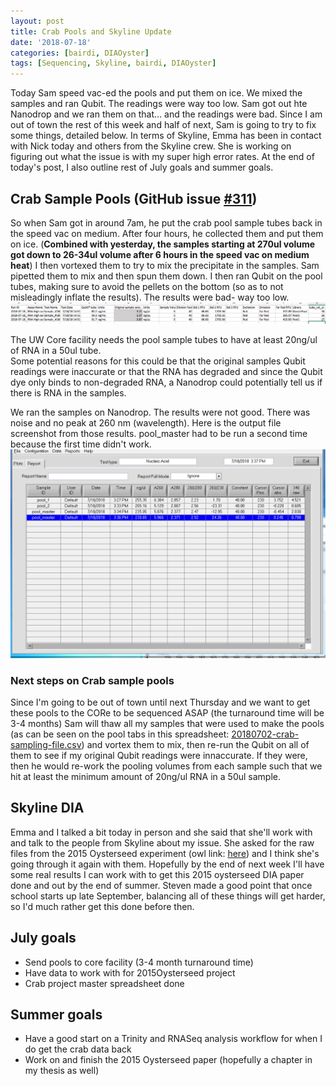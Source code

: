 ```yaml
---
layout: post
title: Crab Pools and Skyline Update
date: '2018-07-18'
categories: [bairdi, DIAOyster]
tags: [Sequencing, Skyline, bairdi, DIAOyster]
---
```

Today Sam speed vac-ed the pools and put them on ice. We mixed the samples and ran Qubit. The readings were way too low. Sam got out hte Nanodrop and we ran them on that... and the readings were bad. Since I am out of town the rest of this week and half of next, Sam is going to try to fix some things, detailed below. In terms of Skyline, Emma has been in contact with Nick today and others from the Skyline crew. She is working on figuring out what the issue is with my super high error rates. At the end of today's post, I also outline rest of July goals and summer goals. 

## Crab Sample Pools (GitHub issue [#311](https://github.com/RobertsLab/resources/issues/311))
So when Sam got in around 7am, he put the crab pool sample tubes back in the speed vac on medium. After four hours, he collected them and put them on ice. (**Combined with yesterday, the samples starting at 270ul volume got down to 26-34ul volume after 6 hours in the speed vac on medium heat**) I then vortexed them to try to mix the precipitate in the samples. Sam pipetted them to mix and then spun them down. I then ran Qubit on the pool tubes, making sure to avoid the pellets on the bottom (so as to not misleadingly inflate the results). The results were bad- way too low.       
![img](../notebook-images/20180718-qubit-pool-res.png)

The UW Core facility needs the pool sample tubes to have at least 20ng/ul of RNA in a 50ul tube.      
Some potential reasons for this could be that the original samples Qubit readings were inaccurate or that the RNA has degraded and since the Qubit dye only binds to non-degraded RNA, a Nanodrop could potentially tell us if there is RNA in the samples.

We ran the samples on Nanodrop. The results were not good. There was noise and no peak at 260 nm (wavelength). Here is the output file screenshot from those results. pool_master had to be run a second time because the first time didn't work.      
![img](../notebook-images/Nanodrop20180718.PNG)

### Next steps on Crab sample pools
Since I'm going to be out of town until next Thursday and we want to get these pools to the CORe to be sequenced ASAP (the turnaround time will be 3-4 months) Sam will thaw all my samples that were used to make the pools (as can be seen on the pool tabs in this spreadsheet: [20180702-crab-sampling-file.csv](https://github.com/RobertsLab/project-crab/blob/master/data/20180702-crab-sampling-file.xls)) and vortex them to mix, then re-run the Qubit on all of them to see if my original Qubit readings were innaccurate. If they were, then he would re-work the pooling volumes from each sample such that we hit at least the minimum amount of 20ng/ul RNA in a 50ul sample. 

## Skyline DIA
Emma and I talked a bit today in person and she said that she'll work with and talk to the people from Skyline about my issue. She asked for the raw files from the 2015 Oysterseed experiment (owl link: [here](http://owl.fish.washington.edu/phainopepla/C_gigas/2015-12-30/)) and I think she's going through it again with them. Hopefully by the end of next week I'll have some real results I can work with to get this 2015 oysterseed DIA paper done and out by the end of summer. Steven made a good point that once school starts up late September, balancing all of these things will get harder, so I'd much rather get this done before then. 

## July goals
- Send pools to core facility (3-4 month turnaround time)
- Have data to work with for 2015Oysterseed project
- Crab project master spreadsheet done

## Summer goals
- Have a good start on a Trinity and RNASeq analysis workflow for when I do get the crab data back
- Work on and finish the 2015 Oysterseed paper (hopefully a chapter in my thesis as well) 


